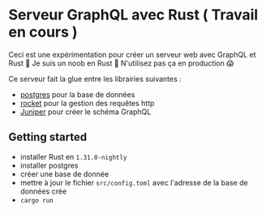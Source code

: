 # Serveur GraphQL avec Rust ( Travail en cours )

Ceci est une expérimentation pour créer un serveur web avec GraphQL et Rust 🔬 Je suis un noob en Rust 🤘 N'utilisez pas ça en production 😱

Ce serveur fait la glue entre les librairies suivantes :

- [postgres](https://github.com/sfackler/rust-postgres) pour la base de données
- [rocket](https://rocket.rs/) pour la gestion des requêtes http
- [Juniper](https://github.com/graphql-rust/juniper) pour créer le schéma GraphQL

## Getting started

- installer Rust en `1.31.0-nightly`
- installer postgres
- créer une base de donnée
- mettre à jour le fichier `src/config.toml` avec l'adresse de la base de données crée
- `cargo run`
